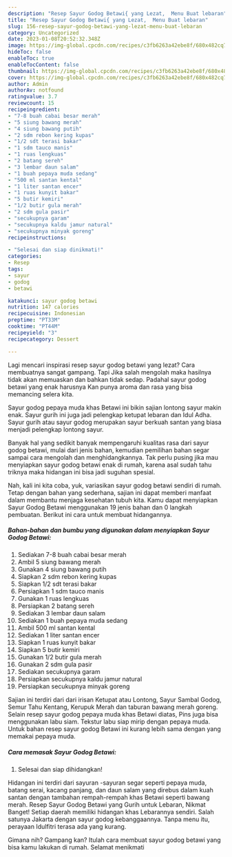 ```yaml
---
description: "Resep Sayur Godog Betawi{ yang Lezat,  Menu Buat lebaran"
title: "Resep Sayur Godog Betawi{ yang Lezat,  Menu Buat lebaran"
slug: 156-resep-sayur-godog-betawi-yang-lezat-menu-buat-lebaran
category: Uncategorized
date: 2023-01-08T20:52:32.348Z
image: https://img-global.cpcdn.com/recipes/c3fb6263a42ebe8f/680x482cq70/sayur-godog-betawi-foto-resep-utama.jpg
hideToc: false
enableToc: true
enableTocContent: false
thumbnail: https://img-global.cpcdn.com/recipes/c3fb6263a42ebe8f/680x482cq70/sayur-godog-betawi-foto-resep-utama.jpg
cover: https://img-global.cpcdn.com/recipes/c3fb6263a42ebe8f/680x482cq70/sayur-godog-betawi-foto-resep-utama.jpg
author: Admin
authorAv: notfound
ratingvalue: 3.7
reviewcount: 15
recipeingredient:
- "7-8 buah cabai besar merah"
- "5 siung bawang merah"
- "4 siung bawang putih"
- "2 sdm rebon kering kupas"
- "1/2 sdt terasi bakar"
- "1 sdm tauco manis"
- "1 ruas lengkuas"
- "2 batang sereh"
- "3 lembar daun salam"
- "1 buah pepaya muda sedang"
- "500 ml santan kental"
- "1 liter santan encer"
- "1 ruas kunyit bakar"
- "5 butir kemiri"
- "1/2 butir gula merah"
- "2 sdm gula pasir"
- "secukupnya garam"
- "secukupnya kaldu jamur natural"
- "secukupnya minyak goreng"
recipeinstructions:

- "Selesai dan siap dinikmati!"
categories:
- Resep
tags:
- sayur
- godog
- betawi

katakunci: sayur godog betawi 
nutrition: 147 calories
recipecuisine: Indonesian
preptime: "PT33M"
cooktime: "PT44M"
recipeyield: "3"
recipecategory: Dessert

---
```



Lagi mencari inspirasi resep sayur godog betawi yang lezat? Cara membuatnya sangat gampang. Tapi Jika salah mengolah maka hasilnya tidak akan memuaskan dan bahkan tidak sedap. Padahal sayur godog betawi yang enak harusnya Kan punya aroma dan rasa yang bisa memancing selera kita.


Sayur godog pepaya muda khas Betawi ini bikin sajian lontong sayur makin enak. Sayur gurih ini juga jadi pelengkap ketupat lebaran dan Idul Adha. Sayur gurih atau sayur godog merupakan sayur berkuah santan yang biasa menjadi pelengkap lontong sayur.

Banyak hal yang sedikit banyak mempengaruhi kualitas rasa dari sayur godog betawi, mulai dari jenis bahan, kemudian pemilihan bahan segar sampai cara mengolah dan menghidangkannya. Tak perlu pusing jika mau menyiapkan sayur godog betawi enak di rumah, karena asal sudah tahu triknya maka hidangan ini bisa jadi suguhan spesial.


Nah, kali ini kita coba, yuk, variasikan sayur godog betawi sendiri di rumah. Tetap dengan bahan yang sederhana, sajian ini dapat memberi manfaat dalam membantu menjaga kesehatan tubuh kita. Kamu dapat menyiapkan Sayur Godog Betawi menggunakan 19 jenis bahan dan 0 langkah pembuatan. Berikut ini cara untuk membuat hidangannya.

<!--inarticleads1-->

##### Bahan-bahan dan bumbu yang digunakan dalam menyiapkan Sayur Godog Betawi:

1. Sediakan 7-8 buah cabai besar merah
1. Ambil 5 siung bawang merah
1. Gunakan 4 siung bawang putih
1. Siapkan 2 sdm rebon kering kupas
1. Siapkan 1/2 sdt terasi bakar
1. Persiapkan 1 sdm tauco manis
1. Gunakan 1 ruas lengkuas
1. Persiapkan 2 batang sereh
1. Sediakan 3 lembar daun salam
1. Sediakan 1 buah pepaya muda sedang
1. Ambil 500 ml santan kental
1. Sediakan 1 liter santan encer
1. Siapkan 1 ruas kunyit bakar
1. Siapkan 5 butir kemiri
1. Gunakan 1/2 butir gula merah
1. Gunakan 2 sdm gula pasir
1. Sediakan secukupnya garam
1. Persiapkan secukupnya kaldu jamur natural
1. Persiapkan secukupnya minyak goreng


Sajian ini terdiri dari dari irisan Ketupat atau Lontong, Sayur Sambal Godog, Semur Tahu Kentang, Kerupuk Merah dan taburan bawang merah goreng. Selain resep sayur godog pepaya muda khas Betawi diatas, Pins juga bisa menggunakan labu siam. Tekstur labu siap mirip dengan pepaya muda. Untuk bahan resep sayur godog Betawi ini kurang lebih sama dengan yang memakai pepaya muda. 

<!--inarticleads2-->

##### Cara memasak Sayur Godog Betawi:


1. Selesai dan siap dihidangkan!

Hidangan ini terdiri dari sayuran -sayuran segar seperti pepaya muda, batang serai, kacang panjang, dan daun salam yang direbus dalam kuah santan dengan tambahan rempah-rempah khas Betawi seperti bawang merah. Resep Sayur Godog Betawi yang Gurih untuk Lebaran, Nikmat Banget! Setiap daerah memiliki hidangan khas Lebarannya sendiri. Salah satunya Jakarta dengan sayur godog kebanggaannya. Tanpa menu itu, perayaan Idulfitri terasa ada yang kurang. 

Gimana nih? Gampang kan? Itulah cara membuat sayur godog betawi yang bisa kamu lakukan di rumah. Selamat menikmati
